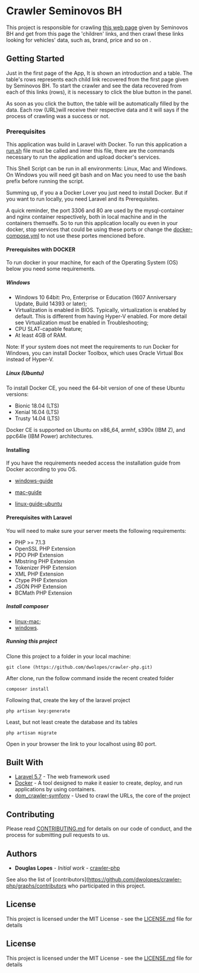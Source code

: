 # Crawler Seminovos BH

This project is responsible for crawling [this web page](https://www.seminovosbh.com.br/resultadobusca/index/veiculo/carro/marca/BMW/modelo/1239/usuario/todos) 
given by Seminovos BH and get from this page the 'children' links, and then crawl these links looking for vehicles' data, such as, brand, price and so on . 

## Getting Started

Just in the first page of the App, It is shown an introduction and a table. The table's rows represents each child link recovered from the first page given by Seminovos BH. To start the crawler and see the data recovered from each of this links (rows), it is necessary to click the blue button in the panel.

As soon as you click the button, the table will be automatically filled by the data. Each row (URL)will receive their respective data and it will says if the process of crawling was a success or not.  


### Prerequisites

This application was build in Laravel with Docker. To run this application a [run.sh](/run.sh) file must be called and inner this file, there 
are the commands necessary to run the application and upload docker's services.

This Shell Script can be run in all environments: Linux, Mac and Windows. On Windows you will need git bash and on Mac you need to 
use the bash prefix before running the script.

Summing up, if you a a Docker Lover you just need to install Docker. But if you want to run locally, you need Laravel and its Prerequisites.

A quick reminder, the port 3306 and 80 are used by the mysql-container and nginx container 
respectively, both in local machine and in the containers themselfs. So to run this application locally ou even in your docker, stop services that could be using these ports or change the [docker-compose.yml](/docker-compose.yml) to not use these portes mencioned before.

#### Prerequisites with DOCKER

To run docker in your machine, for each of the Operating System (OS) below you need some requirements.

##### Windows

* Windows 10 64bit: Pro, Enterprise or Education (1607 Anniversary Update, Build 14393 or later);
* Virtualization is enabled in BIOS. Typically, virtualization is enabled by default. This is different from having Hyper-V enabled. For more detail see Virtualization must be enabled in Troubleshooting;
* CPU SLAT-capable feature;
* At least 4GB of RAM.

Note: If your system does not meet the requirements to run Docker for Windows, you can install Docker Toolbox, which uses Oracle Virtual Box instead of Hyper-V.

##### Linux (Ubuntu)

To install Docker CE, you need the 64-bit version of one of these Ubuntu versions:

* Bionic 18.04 (LTS)
* Xenial 16.04 (LTS)
* Trusty 14.04 (LTS)

Docker CE is supported on Ubuntu on x86_64, armhf, s390x (IBM Z), and ppc64le (IBM Power) architectures.

#### Installing

If you have the requirements needed access the installation guide from Docker according to you OS.

* [windows-guide](https://docs.docker.com/docker-for-windows/install/#what-to-know-before-you-install)

* [mac-guide](https://docs.docker.com/docker-for-mac/)

* [linux-guide-ubuntu](https://docs.docker.com/install/linux/docker-ce/ubuntu/)


#### Prerequisites with Laravel

You will need to make sure your server meets the following requirements:

* PHP >= 7.1.3
* OpenSSL PHP Extension
* PDO PHP Extension
* Mbstring PHP Extension
* Tokenizer PHP Extension
* XML PHP Extension
* Ctype PHP Extension
* JSON PHP Extension
* BCMath PHP Extension

##### Install composer

* [linux-mac](https://getcomposer.org/doc/00-intro.md#installation-linux-unix-macos);
* [windows](https://getcomposer.org/doc/00-intro.md#installation-windows).

##### Running this project

Clone this project to a folder in your local machine:

```
git clone (https://github.com/dwolopes/crawler-php.git)
```

After clone, run the follow command inside the recent created folder

```
composer install
```

Following that, create the key of the laravel project

```
php artisan key:generate
```

Least, but not least create the database and its tables

```
php artisan migrate
```

Open in your browser the link to your localhost using 80 port.


## Built With

* [Laravel 5.7](https://laravel.com/docs/5.7) - The web framework used
* [Docker](https://www.docker.com/) - A tool designed to make it easier to create, deploy, and run applications by using containers. 
* [dom_crawler-symfony](https://symfony.com/doc/current/components/dom_crawler.html) - Used to crawl the URLs, the core of the project

## Contributing

Please read [CONTRIBUTING.md](CONTRIBUTING.md) for details on our code of conduct, and the process for submitting pull requests to us.

## Authors

* **Douglas Lopes** - *Initial work* - [crawler-php](https://github.com/dwolopes/crawler-php/)

See also the list of [contributors](https://github.com/dwolopes/crawler-php/graphs/contributors who participated in this project.

## License

This project is licensed under the MIT License - see the [LICENSE.md](LICENSE.md) file for details

## License

This project is licensed under the MIT License - see the [LICENSE.md](LICENSE.md) file for details